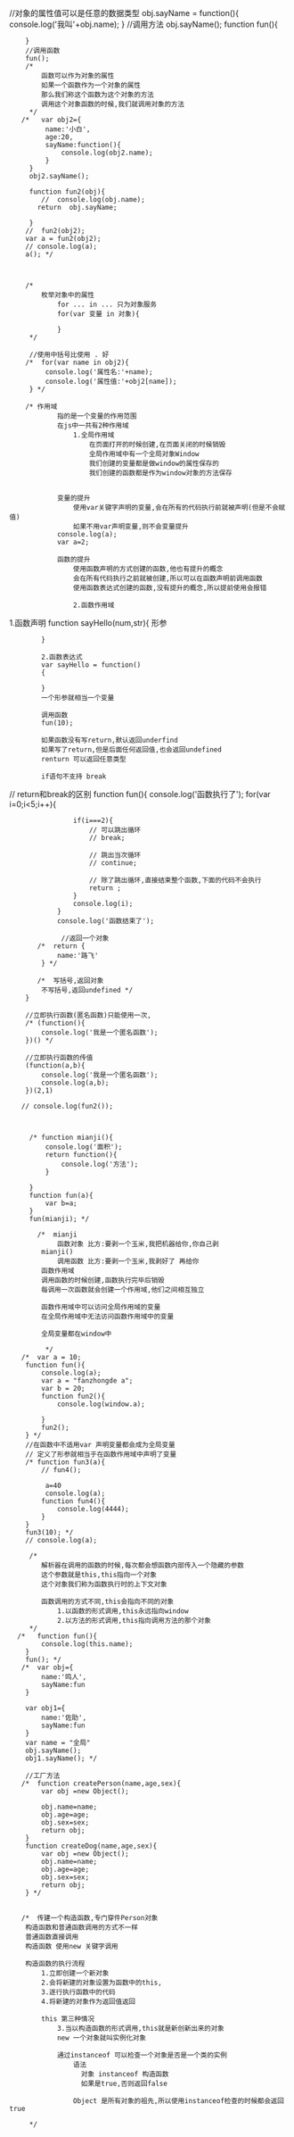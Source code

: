//对象的属性值可以是任意的数据类型
        obj.sayName = function(){
            console.log('我叫'+obj.name);
        }
        //调用方法
        obj.sayName();
        function fun(){

        }
        //调用函数
        fun();
        /* 
            函数可以作为对象的属性
            如果一个函数作为一个对象的属性
            那么我们称这个函数为这个对象的方法
            调用这个对象函数的时候,我们就调用对象的方法
         */
       /*   var obj2={
             name:'小白',
             age:20,
             sayName:function(){
                 console.log(obj2.name);
             }
         }
         obj2.sayName();

         function fun2(obj){
            //  console.log(obj.name);
           return  obj.sayName;

         }
        //  fun2(obj2);
        var a = fun2(obj2);
        // console.log(a);
        a(); */



        /* 
            枚举对象中的属性
                for ... in ... 只为对象服务
                for(var 变量 in 对象){

                }
         */

         //使用中括号比使用 . 好
        /*  for(var name in obj2){
             console.log('属性名:'+name);
             console.log('属性值:'+obj2[name]);
         } */

        /* 作用域
                指的是一个变量的作用范围
                在js中一共有2种作用域
                    1.全局作用域
                        在页面打开的时候创建,在页面关闭的时候销毁
                        全局作用域中有一个全局对象Window
                        我们创建的变量都是做window的属性保存的
                        我们创建的函数都是作为window对象的方法保存
                    

                变量的提升
                    使用var关键字声明的变量,会在所有的代码执行前就被声明(但是不会赋值)
                    如果不用var声明变量,则不会变量提升
                console.log(a);
                var a=2;

                函数的提升
                    使用函数声明的方式创建的函数,他也有提升的概念
                    会在所有代码执行之前就被创建,所以可以在函数声明前调用函数
                    使用函数表达式创建的函数,没有提升的概念,所以提前使用会报错

                    2.函数作用域  
  


  1.函数声明
            function sayHello(num,str){ 形参

            }

            2.函数表达式
            var sayHello = function()
            {

            }
            一个形参就相当一个变量
            
            调用函数
            fun(10);

            如果函数没有写return,默认返回underfind
            如果写了return,但是后面任何返回值,也会返回undefined
            renturn 可以返回任意类型

            if语句不支持 break

 // return和break的区别
         function fun(){
             console.log('函数执行了');
             for(var i=0;i<5;i++){
                    
                    if(i===2){
                        // 可以跳出循环
                        // break;

                        // 跳出当次循环
                        // continue;

                        // 除了跳出循环,直接结束整个函数,下面的代码不会执行
                        return ;
                    }
                    console.log(i);
                }
                console.log('函数结束了');
                
                 //返回一个对象
           /*  return {
                name:'路飞'
            } */

           /*  写括号,返回对象
            不写括号,返回undefined */
        }
        
        //立即执行函数(匿名函数)只能使用一次,
        /* (function(){
            console.log('我是一个匿名函数');
        })() */

        //立即执行函数的传值
        (function(a,b){
            console.log('我是一个匿名函数');
            console.log(a,b);
        })(2,1)

       // console.log(fun2());



         /* function mianji(){
             console.log('面积');
             return function(){
                 console.log('方法');
             }

         }
         function fun(a){
             var b=a;
         }
         fun(mianji); */

           /*  mianji
                函数对象 比方:要剥一个玉米,我把机器给你,你自己剥
            mianji()
                调用函数 比方:要剥一个玉米,我剥好了 再给你 
            函数作用域
            调用函数的时候创建,函数执行完毕后销毁
            每调用一次函数就会创建一个作用域,他们之间相互独立
            
            函数作用域中可以访问全局作用域的变量
            在全局作用域中无法访问函数作用域中的变量

            全局变量都在window中

             */
       /*  var a = 10;
        function fun(){
            console.log(a);
            var a = "fanzhongde a";
            var b = 20;
            function fun2(){
                console.log(window.a);

            }
            fun2();
        } */
        //在函数中不适用var 声明变量都会成为全局变量
        // 定义了形参就相当于在函数作用域中声明了变量
        /* function fun3(a){
            // fun4();
            
             a=40
             console.log(a);
            function fun4(){
                console.log(4444);
            }
        }
        fun3(10); */
        // console.log(a);

         /* 
            解析器在调用的函数的时候,每次都会想函数内部传入一个隐藏的参数
            这个参数就是this,this指向一个对象
            这个对象我们称为函数执行时的上下文对象

            函数调用的方式不同,this会指向不同的对象
                1.以函数的形式调用,this永远指向window
                2.以方法的形式调用,this指向调用方法的那个对象
         */
      /*   function fun(){
            console.log(this.name);
        }
        fun(); */
       /*  var obj={
            name:'鸣人',
            sayName:fun
        }

        var obj1={
            name:'佐助',
            sayName:fun
        }
        var name = "全局"
        obj.sayName();
        obj1.sayName(); */

        //工厂方法
       /*  function createPerson(name,age,sex){
            var obj =new Object();

            obj.name=name;
            obj.age=age;
            obj.sex=sex;
            return obj;
        }
        function createDog(name,age,sex){
            var obj =new Object();
            obj.name=name;
            obj.age=age;
            obj.sex=sex;
            return obj;
        } */


       /*  传建一个构造函数,专门穿件Person对象
        构造函数和普通函数调用的方式不一样
        普通函数直接调用
        构造函数 使用new 关键字调用

        构造函数的执行流程
            1.立即创建一个新对象
            2.会将新建的对象设置为函数中的this,
            3.逐行执行函数中的代码
            4.将新建的对象作为返回值返回
            
            this 第三种情况
                3.当以构造函数的形式调用,this就是新创新出来的对象
                new 一个对象就叫实例化对象    

                通过instanceof 可以检查一个对象是否是一个类的实例
                    语法
                      对象 instanceof 构造函数
                      如果是true,否则返回false

                    Object 是所有对象的祖先,所以使用instanceof检查的时候都会返回true
            
         */


